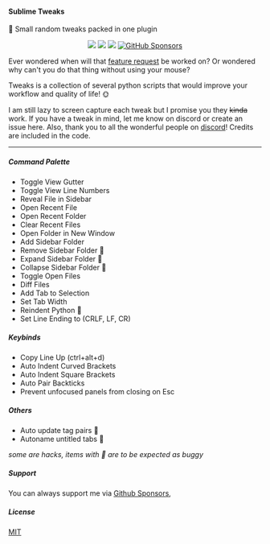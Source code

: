 #### Sublime Tweaks

🔧 Small random tweaks packed in one plugin

<p align="center">
<a href="https://www.sublimetext.com/">
    <img src="https://img.shields.io/badge/Made%20For-Sublime-ff9800?logo=sublime%20text" /></a>
<a href="https://packagecontrol.io/packages/Tweaks">
    <img src="https://img.shields.io/packagecontrol/dt/Tweaks" /></a>
<a href="https://github.com/kapitanluffy/sublime-tweaks/releases">
    <img src="https://img.shields.io/github/v/tag/kapitanluffy/sublime-tweaks?label=release" /></a>
<a href="https://github.com/sponsors/kapitanluffy">
    <img alt="GitHub Sponsors" src="https://img.shields.io/github/sponsors/kapitanluffy"></a>
</p>

Ever wondered when will that [feature request](https://github.com/sublimehq/sublime_text/issues) be worked on?
Or wondered why can't you do that thing without using your mouse?

Tweaks is a collection of several python scripts that would improve your workflow and quality of life! 🌞

I am still lazy to screen capture each tweak but I promise you they ~~kinda~~ work. If you have a tweak in mind, let me know on discord or create an issue here. Also, thank you to all the wonderful people on [discord](http://discord.sublimetext.io/)! Credits are included in the code.

---

##### Command Palette
- Toggle View Gutter
- Toggle View Line Numbers
- Reveal File in Sidebar
- Open Recent File
- Open Recent Folder
- Clear Recent Files
- Open Folder in New Window
- Add Sidebar Folder
- Remove Sidebar Folder 🐛
- Expand Sidebar Folder 🐛
- Collapse Sidebar Folder 🐛
- Toggle Open Files
- Diff Files
- Add Tab to Selection
- Set Tab Width
- Reindent Python 🐛
- Set Line Ending to (CRLF, LF, CR)

##### Keybinds
- Copy Line Up (ctrl+alt+d)
- Auto Indent Curved Brackets
- Auto Indent Square Brackets
- Auto Pair Backticks
- Prevent unfocused panels from closing on Esc

##### Others
- Auto update tag pairs 🐛
- Autoname untitled tabs 🐛

*some are hacks, items with 🐛 are to be expected as buggy*

##### Support

You can always support me via [Github Sponsors](https://github.com/sponsors/kapitanluffy),

##### License

[MIT](LICENSE)
